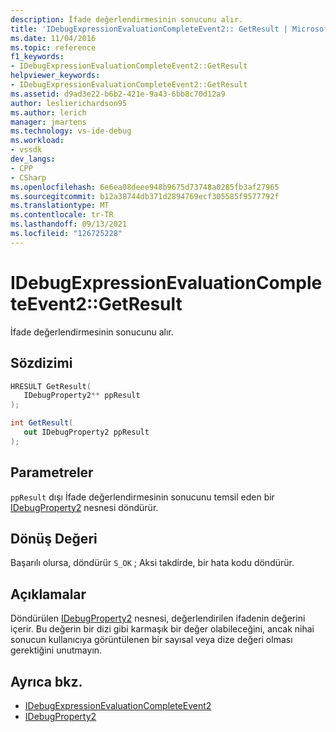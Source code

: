 ```yaml
---
description: İfade değerlendirmesinin sonucunu alır.
title: 'IDebugExpressionEvaluationCompleteEvent2:: GetResult | Microsoft Docs'
ms.date: 11/04/2016
ms.topic: reference
f1_keywords:
- IDebugExpressionEvaluationCompleteEvent2::GetResult
helpviewer_keywords:
- IDebugExpressionEvaluationCompleteEvent2::GetResult
ms.assetid: d9ad3e22-b6b2-421e-9a43-6bb8c70d12a9
author: leslierichardson95
ms.author: lerich
manager: jmartens
ms.technology: vs-ide-debug
ms.workload:
- vssdk
dev_langs:
- CPP
- CSharp
ms.openlocfilehash: 6e6ea08deee948b9675d73748a0285fb3af27965
ms.sourcegitcommit: b12a38744db371d2894769ecf305585f9577792f
ms.translationtype: MT
ms.contentlocale: tr-TR
ms.lasthandoff: 09/13/2021
ms.locfileid: "126725228"
---
```

# <a name="idebugexpressionevaluationcompleteevent2getresult"></a>IDebugExpressionEvaluationCompleteEvent2::GetResult
İfade değerlendirmesinin sonucunu alır.

## <a name="syntax"></a>Sözdizimi

```cpp
HRESULT GetResult( 
   IDebugProperty2** ppResult
);
```

```csharp
int GetResult( 
   out IDebugProperty2 ppResult
);
```

## <a name="parameters"></a>Parametreler
`ppResult` dışı İfade değerlendirmesinin sonucunu temsil eden bir [IDebugProperty2](../../../extensibility/debugger/reference/idebugproperty2.md) nesnesi döndürür.

## <a name="return-value"></a>Dönüş Değeri
 Başarılı olursa, döndürür `S_OK` ; Aksi takdirde, bir hata kodu döndürür.

## <a name="remarks"></a>Açıklamalar
 Döndürülen [IDebugProperty2](../../../extensibility/debugger/reference/idebugproperty2.md) nesnesi, değerlendirilen ifadenin değerini içerir. Bu değerin bir dizi gibi karmaşık bir değer olabileceğini, ancak nihai sonucun kullanıcıya görüntülenen bir sayısal veya dize değeri olması gerektiğini unutmayın.

## <a name="see-also"></a>Ayrıca bkz.
- [IDebugExpressionEvaluationCompleteEvent2](../../../extensibility/debugger/reference/idebugexpressionevaluationcompleteevent2.md)
- [IDebugProperty2](../../../extensibility/debugger/reference/idebugproperty2.md)
